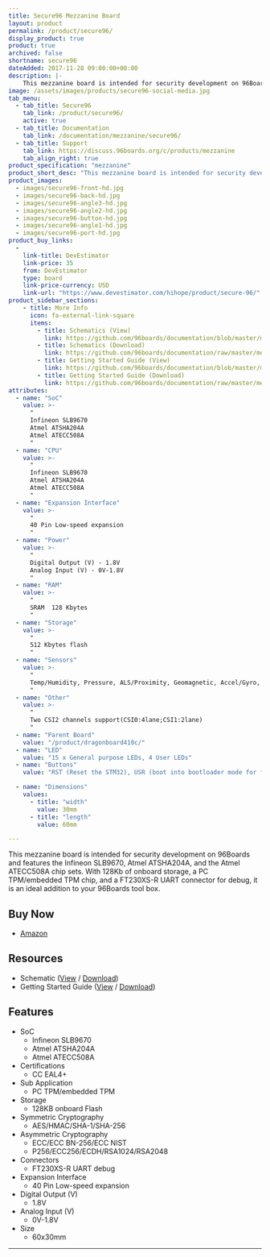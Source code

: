 ```yaml
---
title: Secure96 Mezzanine Board
layout: product
permalink: /product/secure96/
display_product: true
product: true
archived: false
shortname: secure96
dateAdded: 2017-11-28 09:00:00+00:00
description: |-
    This mezzanine board is intended for security development on 96Boards and features the Infineon SLB9670, Atmel ATSHA204A, and the Atmel ATECC508A chip sets.
image: /assets/images/products/secure96-social-media.jpg
tab_menu:
  - tab_title: Secure96
    tab_link: /product/secure96/
    active: true
  - tab_title: Documentation
    tab_link: /documentation/mezzanine/secure96/
  - tab_title: Support
    tab_link: https://discuss.96boards.org/c/products/mezzanine
    tab_align_right: true
product_specification: "mezzanine"
product_short_desc: "This mezzanine board is intended for security development on 96Boards and features the Infineon SLB9670, Atmel ATSHA204A, and the Atmel ATECC508A chip sets."
product_images:
  - images/secure96-front-hd.jpg
  - images/secure96-back-hd.jpg
  - images/secure96-angle3-hd.jpg
  - images/secure96-angle2-hd.jpg
  - images/secure96-button-hd.jpg
  - images/secure96-angle1-hd.jpg
  - images/secure96-port-hd.jpg
product_buy_links:
  -
    link-title: DevEstimator
    link-price: 35
    from: DevEstimator
    type: board
    link-price-currency: USD
    link-url: "https://www.devestimator.com/hihope/product/secure-96/"
product_sidebar_sections:
    - title: More Info
      icon: fa-external-link-square
      items:
        - title: Schematics (View)
          link: https://github.com/96boards/documentation/blob/master/mezzanine/secure96/files/secure96-schematics.pdf
        - title: Schematics (Download)
          link: https://github.com/96boards/documentation/raw/master/mezzanine/secure96/files/secure96-schematics.pdf
        - title: Getting Started Guide (View)
          link: https://github.com/96boards/documentation/blob/master/mezzanine/secure96/guides/secure96-guide.pdf
        - title: Getting Started Guide (Download)
          link: https://github.com/96boards/documentation/raw/master/mezzanine/secure96/guides/secure96-guide.pdf
attributes:
  - name: "SoC"
    value: >-
      "
      Infineon SLB9670
      Atmel ATSHA204A
      Atmel ATECC508A
      "
  - name: "CPU"
    value: >-
      "
      Infineon SLB9670
      Atmel ATSHA204A
      Atmel ATECC508A
      "
  - name: "Expansion Interface"
    value: >-
      "
      40 Pin Low-speed expansion
      "
  - name: "Power"
    value: >-
      "
      Digital Output (V) - 1.8V
      Analog Input (V) - 0V-1.8V
      "
  - name: "RAM"
    value: >-
      "
      SRAM	128 Kbytes
      "
  - name: "Storage"
    value: >-
      "
      512 Kbytes flash
      "
  - name: "Sensors"
    value: >-
      "
      Temp/Humidity, Pressure, ALS/Proximity, Geomagnetic, Accel/Gyro, Microphone
      "
  - name: "Other"
    value: >-
      "
      Two CSI2 channels support(CSI0:4lane;CSI1:2lane)
      "
  - name: "Parent Board"
    value: "/product/dragonboard410c/"
  - name: "LED"
    value: "15 x General purpose LEDs, 4 User LEDs"
  - name: "Buttons"
    value: "RST (Reset the STM32), USR (boot into bootloader mode for flashing)"

  - name: "Dimensions"
    values:
      - title: "width"
        value: 30mm
      - title: "length"
        value: 60mm

---
```

This mezzanine board is intended for security development on 96Boards and features the Infineon SLB9670, Atmel ATSHA204A, and the Atmel ATECC508A chip sets. With 128Kb of onboard storage, a PC TPM/embedded TPM chip, and a FT230XS-R UART connector for debug, it is an ideal addition to your 96Boards tool box.

## Buy Now

- [Amazon](https://amzn.to/2qWN1CC)

## Resources

- Schematic ([View](https://github.com/96boards/documentation/blob/master/mezzanine/secure96/files/secure96-schematics.pdf) / [Download](https://github.com/96boards/documentation/raw/master/mezzanine/secure96/files/secure96-schematics.pdf))
- Getting Started Guide ([View](https://github.com/96boards/documentation/blob/master/mezzanine/secure96/guides/secure96-guide.pdf) / [Download](https://github.com/96boards/documentation/raw/master/mezzanine/secure96/guides/secure96-guide.pdf))

## Features

- SoC
   - Infineon SLB9670
   - Atmel ATSHA204A
   - Atmel ATECC508A
- Certifications
   - CC EAL4+
- Sub Application
   - PC TPM/embedded TPM
- Storage
   - 128KB onboard Flash
- Symmetric Cryptography
   - AES/HMAC/SHA-1/SHA-256
- Asymmetric Cryptography
   - ECC/ECC BN-256/ECC NIST
   - P256/ECC256/ECDH/RSA1024/RSA2048
- Connectors
   - FT230XS-R UART debug
- Expansion Interface
   - 40 Pin Low-speed expansion
- Digital Output (V)
   - 1.8V
- Analog Input (V)
   - 0V-1.8V
- Size
   - 60x30mm

***
